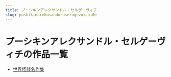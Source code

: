 ```yaml
---
title: プーシキンアレクサンドル・セルゲーヴィチ
slug: pushikinarekusandoruserugevuichi0e
---
```


# プーシキンアレクサンドル・セルゲーヴィチの作品一覧

- [世界怪談名作集](shijieguaitanmingzuoji77)
